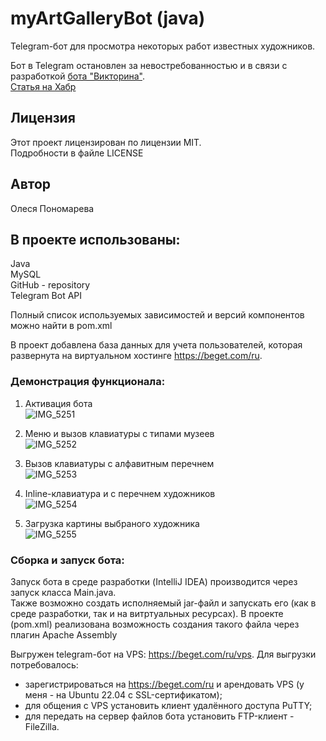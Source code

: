 # myArtGalleryBot (java)  
Telegram-бот для  просмотра некоторых работ известных художников.   

Бот в Telegram остановлен за невостребованностью и в связи с разработкой [бота "Викторина"](https://github.com/polesmih/quizBot).  
[Статья на Хабр](https://habr.com/ru/articles/746370/)  

## Лицензия  
Этот проект лицензирован по лицензии MIT.  
Подробности в файле LICENSE  

## Автор  
Олеся Пономарева  

## В проекте использованы:  
Java  
MySQL  
GitHub - repository  
Telegram Bot API  

Полный список используемых зависимостей и версий компонентов можно найти в pom.xml  

В проект добавлена база данных для учета пользователей, которая развернута на виртуальном хостинге https://beget.com/ru.

### Демонстрация функционала:  

1. Активация бота    
![IMG_5251](https://github.com/polesmih/myArtGalleryBot/assets/77875474/b0555b50-7dba-48b1-b4e4-d16e63ccc515)  
  
2. Меню и вызов клавиатуры с типами музеев  
![IMG_5252](https://github.com/polesmih/myArtGalleryBot/assets/77875474/00134595-91d5-4a98-b858-f4e489de2653)  
   
3. Вызов клавиатуры с алфавитным перечнем    
![IMG_5253](https://github.com/polesmih/myArtGalleryBot/assets/77875474/7077033a-6e16-4c7b-812a-79e9461b6bad)  
   
4. Inline-клавиатура и с перечнем художников  
![IMG_5254](https://github.com/polesmih/myArtGalleryBot/assets/77875474/670ac5c8-d32f-4a79-bb27-2a59df43e6c9)  
 
5. Загрузка картины выбраного художника  
![IMG_5255](https://github.com/polesmih/myArtGalleryBot/assets/77875474/0f1671d1-ce01-40da-8b37-22b2023be02c)  

  
### Сборка и запуск бота:  
Запуск бота в среде разработки (IntelliJ IDEA) производится через запуск класса Main.java.  
Также возможно создать исполняемый jar-файл и запускать его (как в среде разработки, так и на витртуальных ресурсах). В проекте (pom.xml) реализована возможность создания такого файла через плагин Apache Assembly  

Выгружен telegram-бот на VPS: https://beget.com/ru/vps. Для выгрузки потребовалось:  
- зарегистрироваться на https://beget.com/ru и арендовать VPS (у меня - на Ubuntu 22.04 с SSL-сертификатом);  
- для общения с VPS установить клиент удалённого доступа PuTTY;  
- для передать на сервер файлов бота установить FTP-клиент - FileZilla.  

